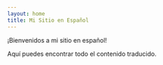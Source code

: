 ```yaml
---
layout: home
title: Mi Sitio en Español
---
```


¡Bienvenidos a mi sitio en español!

Aquí puedes encontrar todo el contenido traducido.
